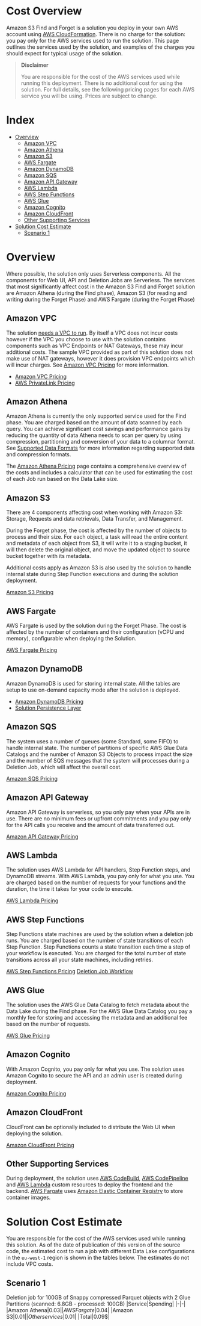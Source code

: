 Cost Overview
=============

Amazon S3 Find and Forget is a solution you deploy in your own AWS account using [AWS CloudFormation]. There is no charge for the solution: you pay only for
the AWS services used to run the solution. This page outlines the services used by the solution, and examples of the charges you should expect for typical
usage of the solution.

> **Disclaimer**
>
> You are responsible for the cost of the AWS services used while running this deployment. There is no additional cost for using the solution. For full details, see the following pricing pages for each AWS service you will be using. Prices are subject to change.

# Index

* [Overview](#overview)
  * [Amazon VPC](#amazon-vpc)
  * [Amazon Athena](#amazon-athena)
  * [Amazon S3](#amazon-s3)
  * [AWS Fargate](#aws-fargate)
  * [Amazon DynamoDB](#amazon-dynamodb)
  * [Amazon SQS](#amazon-sqs)
  * [Amazon API Gateway](#amazon-api-gateway)
  * [AWS Lambda](#aws-lambda)
  * [AWS Step Functions](#aws-step-functions)
  * [AWS Glue](#aws-glue)
  * [Amazon Cognito](#amazon-cognito)
  * [Amazon CloudFront](#amazon-cloudfront)
  * [Other Supporting Services](#other-supporting-services)
* [Solution Cost Estimate](#solution-cost-estimate)
  * [Scenario 1](#scenario-1)

# Overview

Where possible, the solution only uses Serverless components. All the components for Web UI, API and Deletion Jobs are Serverless.
The services that most significantly affect cost in the Amazon S3 Find and Forget solution are Amazon Athena (during the Find phase), Amazon S3 (for reading and writing during the Forget Phase) and AWS Fargate (during the Forget Phase)

## Amazon VPC

The solution [needs a VPC to run][VPC Configuration].  By itself a VPC does not incur costs however if the VPC you choose to use with the solution contains components such as VPC Endpoints or NAT Gateways, these may incur additional costs. The sample VPC provided as part of this solution does not make use of NAT gateways, however it does provision VPC endpoints which will incur charges. See [Amazon VPC Pricing] for more information.

* [Amazon VPC Pricing]
* [AWS PrivateLink Pricing]

## Amazon Athena

Amazon Athena is currently the only supported service used for the Find phase. You are charged based on the amount of data scanned by each query. You can achieve significant cost savings and performance gains by reducing the quantity of data Athena needs to scan per query by using compression, partitioning and conversion of your data to a columnar format. See [Supported Data Formats](LIMITS.md#supported-data-formats) for more information regarding supported data and compression formats.

The [Amazon Athena Pricing] page contains a comprehensive overview of the costs and includes a calculator that can be used for estimating the cost of each Job run based on the Data Lake size.

## Amazon S3

There are 4 components affecting cost when working with Amazon S3: Storage, Requests and data retrievals, Data Transfer, and Management.

During the Forget phase, the cost is affected by the number of objects to process and their size. For each object, a task will read the entire content and metadata of each object from S3, it will write it to a staging bucket, it will then delete the original object, and move the updated object to source bucket together with its metadata.

Additional costs apply as Amazon S3 is also used by the solution to handle internal state during Step Function executions and during the solution deployment.

[Amazon S3 Pricing]

## AWS Fargate

AWS Fargate is used by the solution during the Forget Phase. The cost is affected by the number of containers and their configuration (vCPU and memory), configurable when deploying the Solution.

[AWS Fargate Pricing]

## Amazon DynamoDB

Amazon DynamoDB is used for storing internal state. All the tables are setup to use on-demand capacity mode after the solution is deployed.

* [Amazon DynamoDB Pricing]
* [Solution Persistence Layer]

## Amazon SQS

The system uses a number of queues (some Standard, some FIFO) to handle internal state. The number of partitions of specific AWS Glue Data Catalogs and the number of Amazon S3 Objects to process impact the size and the number of SQS messages that the system will processes during a Deletion Job, which will affect the overall cost.

[Amazon SQS Pricing]

## Amazon API Gateway

Amazon API Gateway is serverless, so you only pay when your APIs are in use. There are no minimum fees or upfront commitments and you pay only for the API calls you receive and the amount of data transferred out.

[Amazon API Gateway Pricing]

## AWS Lambda

The solution uses AWS Lambda for API handlers, Step Function steps, and DynamoDB streams. With AWS Lambda, you pay only for what you use. You are charged based on the number of requests for your functions and the duration, the time it takes for your code to execute.

[AWS Lambda Pricing]

## AWS Step Functions

Step Functions state machines are used by the solution when a deletion job runs. You are charged based on the number of state transitions of each Step Function. Step Functions counts a state transition each time a step of your workflow is executed. You are charged for the total number of state transitions across all your state machines, including retries.

[AWS Step Functions Pricing]
[Deletion Job Workflow]

## AWS Glue

The solution uses the AWS Glue Data Catalog to fetch metadata about the Data Lake during the Find phase. For the AWS Glue Data Catalog you pay a monthly fee for storing and accessing the metadata and an additional fee based on the number of requests.

[AWS Glue Pricing]

## Amazon Cognito

With Amazon Cognito, you pay only for what you use. The solution uses Amazon Cognito to secure the API and an admin user is created during deployment.

[Amazon Cognito Pricing]

## Amazon CloudFront

CloudFront can be optionally included to distribute the Web UI when deploying the solution.

[Amazon CloudFront Pricing]

## Other Supporting Services

During deployment, the solution uses [AWS CodeBuild], [AWS CodePipeline] and [AWS Lambda] custom resources to deploy the frontend and the backend.
[AWS Fargate] uses [Amazon Elastic Container Registry] to store container images.

# Solution Cost Estimate

You are responsible for the cost of the AWS services used while running this solution. As of the date of publication of this version of the source code, the estimated cost to run a job with different Data Lake configurations in the `eu-west-1` region is shown in the tables below. The estimates do not include VPC costs.

## Scenario 1

Deletion job for 100GB of Snappy compressed Parquet objects with 2 Glue Partitions (scanned: 6.8GB - processed: 100GB)
|Service|Spending|
|-|-|
|Amazon Athena|0.03$|
|AWS Fargate|0.04$|
|Amazon S3|0.01$|
|Other services|0.01$|
|Total|0.09$|

[VPC Configuration]: USER_GUIDE.md#pre-requisite-Configuring-a-vpc-for-the-solution
[some VPC endpoints]: [https://github.com/awslabs/amazon-s3-find-and-forget/blob/master/templates/vpc.yaml]
[Amazon API Gateway Pricing]: https://aws.amazon.com/api-gateway/pricing/
[Amazon Athena Pricing]: https://aws.amazon.com/athena/pricing/
[Amazon CloudFront Pricing]: https://aws.amazon.com/cloudfront/pricing/
[Amazon Cognito Pricing]: https://aws.amazon.com/cognito/pricing/
[Amazon DynamoDB Pricing]: https://aws.amazon.com/dynamodb/pricing/
[Amazon Elastic Container Registry]: https://aws.amazon.com/ecr/pricing/
[Amazon S3 Pricing]: https://aws.amazon.com/s3/pricing/
[Amazon SQS Pricing]: https://aws.amazon.com/sqs/pricing/
[Amazon VPC Pricing]: https://aws.amazon.com/vpc/pricing/
[AWS CloudFormation]: https://aws.amazon.com/cloudformation/
[AWS CodeBuild]: https://aws.amazon.com/codebuild/pricing/
[AWS CodePipeline]: https://aws.amazon.com/codepipeline/pricing/
[AWS Fargate]: https://aws.amazon.com/fargate/pricing/
[AWS Fargate Pricing]: https://aws.amazon.com/fargate/pricing/
[AWS Glue Pricing]: https://aws.amazon.com/glue/pricing/
[AWS Lambda Pricing]: https://aws.amazon.com/lambda/pricing/
[AWS Lambda]: https://aws.amazon.com/lambda/pricing/
[AWS PrivateLink Pricing]: https://aws.amazon.com/privatelink/pricing/
[AWS Step Functions Pricing]: https://aws.amazon.com/step-functions/pricing/
[Deletion Job Workflow]: ARCHITECTURE.md#deletion-job-workflow
[Solution Persistence Layer]: ARCHITECTURE.md#persistence-layer
